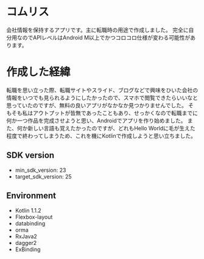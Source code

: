# コムリス
会社情報を保持するアプリです。主に転職時の用途で作成しました。
完全に自分用なのでAPIレベルはAndroid M以上でかつコロコロ仕様が変わる可能性があります。

# 作成した経緯
転職を思い立った際、転職サイトやスライド、ブログなどで興味をひいた会社の情報をいつでも見られるようにしたかったので、スマホで閲覧できたらいいなと思っていたのですが、無料の良いアプリがなかなか見つかりませんでした。
そもそも私はアウトプットが皆無であったこともあり、せっかくなので転職までに何か一つ作品を完成させようと思い、Androidでアプリを作り始めました。
また、何か新しい言語も覚えたかったのですが、どれもHello Worldに毛が生えた程度で終わってしまうため、これを機にKotlinで作成しようと思い立ちました。

## SDK version
* min_sdk_version: 23
* target_sdk_version: 25

## Environment
* Kotlin 1.1.2
* Flexbox-layout
* databinding
* orma
* RxJava2
* dagger2
* ExBinding
